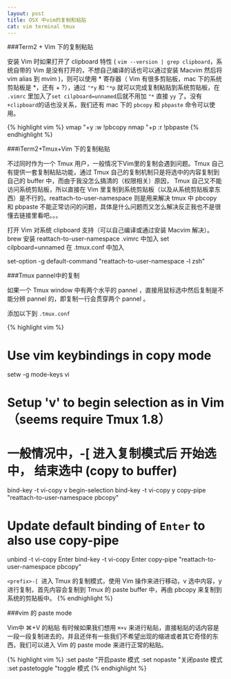 ```yaml
---
layout: post
title: OSX 中vim的复制和粘贴
cat: vim terminal tmux
---
```


###Term2 + Vim 下的复制粘贴

安装 Vim 时如果打开了 clipboard 特性 ( `vim --version | grep clipboard`，系统自带的 Vim 是没有打开的，不想自己编译的话也可以通过安装 Macvim 然后将 vim alias 到 mvim )，则可以使用 * 寄存器（ Vim 有很多剪贴板，mac 下的系统剪贴板是 *，还有 + ?），通过 `"*y` 和 `"*p` 就可以完成复制粘贴到系统剪贴板，在 `.vimrc` 里加入了`set cilpboard=unnamed`后就不用加 `"*` 直接 `yy` 了。没有`+clipboard`的话也没关系，我们还有 mac 下的 `pbcopy` 和 `pbpaste` 命令可以使用。

{% highlight vim %}
vmap "+y :w !pbcopy<CR><CR>
nmap "+p :r !pbpaste<CR><CR>
{% endhighlight %}


###iTerm2+Tmux+Vim 下的复制粘贴

不过同时作为一个 Tmux 用户，一般情况下Vim里的复制会遇到问题。Tmux 自己有提供一套复制粘贴功能，通过 Tmux 自己的复制机制只是将选中的内容复制到自己的 buffer 中，而由于我没怎么搞清的（权限相关）原因， Tmux 自己又不能访问系统剪贴板，所以直接在 Vim 里复制到系统剪贴板（以及从系统剪贴板拿东西）是不行的。reattach-to-user-namespace 则是用来解决 tmux 中 pbcopy 和 pbpaste 不能正常访问的问题，具体是什么问题而又怎么解决反正我也不是很懂去链接里看吧。。。

打开 Vim 对系统 clipboard 支持（可以自己编译或通过安装 Macvim 解决）。
brew 安装 reattach-to-user-namespace
.vimrc 中加入 set cilpboard=unnamed
在 .tmux.conf 中加入

set-option -g default-command "reattach-to-user-namespace -l zsh"

###Tmux pannel中的复制

如果一个 Tmux window 中有两个水平的 pannel ，直接用鼠标选中然后复制是不能分辨 pannel 的，即复制一行会贯穿两个 pannel 。


添加以下到 `.tmux.conf`

{% highlight vim %}
# Use vim keybindings in copy mode
setw -g mode-keys vi

# Setup 'v' to begin selection as in Vim （seems require Tmux 1.8）

# 一般情况中，<prefix>-[ 进入复制模式后 <space> 开始选中，<enter> 结束选中 (copy to buffer)

bind-key -t vi-copy v begin-selection
bind-key -t vi-copy y copy-pipe "reattach-to-user-namespace pbcopy"

# Update default binding of `Enter` to also use copy-pipe
unbind -t vi-copy Enter
bind-key -t vi-copy Enter copy-pipe "reattach-to-user-namespace pbcopy"

`<prefix>-[ `进入 Tmux 的复制模式，使用 Vim 操作来进行移动，v 选中内容，y 进行复制，首先内容会复制到 Tmux 的 paste buffer 中，再由 pbcopy 来复制到系统的剪贴板中。
{% endhighlight %}

###vim 的 paste mode

Vim中 ⌘+V 的粘贴
有时候如果我们想用 `⌘+v` 来进行粘贴，直接粘贴的话内容是一段一段复制进去的，并且还伴有一些我们不希望出现的缩进或者其它奇怪的东西，我们可以进入 Vim 的 paste mode 来进行正常的粘贴。

{% highlight vim %}
:set paste "开启paste 模式
:set nopaste "关闭paste 模式
:set pastetoggle "toggle 模式
{% endhighlight %}
